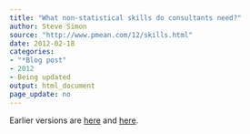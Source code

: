 ```yaml
---
title: "What non-statistical skills do consultants need?"
author: Steve Simon
source: "http://www.pmean.com/12/skills.html"
date: 2012-02-18
categories:
- "*Blog post"
- 2012
- Being updated
output: html_document
page_update: no
---
```


Earlier versions are [here][sim1] and [here][sim2].

[sim1]: http://www.pmean.com/12/skills.html
[sim2]: http://new.pmean.com/non-statistical-skills/
